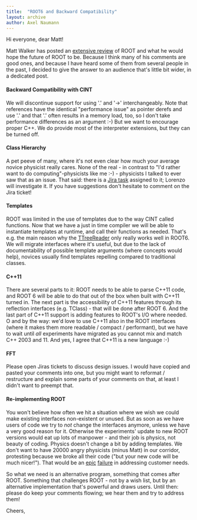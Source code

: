 ```yaml
---
title:  "ROOT6 and Backward Compatibility"
layout: archive
author: Axel Naumann
---
```


<p>Hi everyone, dear Matt!</p>

<p>Matt Walker has posted an <a href="https://root.cern/blog/do-we-need-yet-another-custom-c-interpreter">
extensive review</a> of ROOT and what he would hope the future of ROOT to be. Because I think
many of his comments are good ones, and because I have heard some of them from several people
in the past, I decided to give the answer to an audience that's little bit wider, in a dedicated
post.</p>

<h4>Backward Compatibility with CINT</h4>

<p>We will discontinue support for using '.' and '-&gt;' interchangeably. Note that references
have the identical "performance issue" as pointer derefs and use '.' and that '.' often results
in a memory load, too, so I don't take performance differences as an argument :-) But we want
to encourage proper C++. We do provide most of the interpreter extensions, but they can be
turned off.</p>

<h4>Class Hierarchy</h4>

<p>A pet peeve of many, where it's not even clear how much your average novice physicist
really cares. None of the real - in contrast to "I'd rather want to do computing"-physicists
like me :-) - physicists I talked to ever saw that as an issue. That said: there is a
<a href="https://sft.its.cern.ch/jira/browse/ROOT-5062">Jira task</a> assigned to it;
Lorenzo will investigate it. If you have suggestions don't hesitate to comment on the Jira ticket!</p>

<h4>Templates</h4>

<p>ROOT was limited in the use of templates due to the way CINT called functions. Now that
we have a just in time compiler we will be able to instantiate templates at runtime, and
call their functions as needed. That's e.g. the main reason why the
<a href="https://sft.its.cern.ch/jira/browse/ROOT-5165">TTreeReader</a> only really works
well in ROOT6. We will migrate interfaces where it's useful, but due to the lack of documentability
of possible template arguments (where concepts would help), novices usually find templates
repelling compared to traditional classes.</p>

<h4>C++11</h4>

<p>There are several parts to it: ROOT needs to be able to parse C++11 code, and ROOT 6
will be able to do that out of the box when built with C++11 turned in. The next part is the
accessibility of C++11 features through its reflection interfaces (e.g. TClass) - that will
be done after ROOT 6. And the last part of C++11 support is adding features to ROOT's I/O
where needed. O and by the way: we'd love to use C++11 also in the ROOT interfaces (where
it makes them more readable / compact / performant), but we have to wait until <em>all</em>
experiments have migrated as you cannot mix and match C++ 2003 and 11. And yes, I agree that
C++11 is a new language :-)</p>

<h4>FFT</h4>

<p>Please open Jiras tickets to discuss design issues. I would have copied and pasted your
comments into one, but you might want to reformat / restructure and explain some parts of your
comments on that, at least I didn't want to preempt that.</p>

<h4>Re-implementing ROOT</h4>

<p>You won't believe how often we hit a situation where we wish we could make existing interfaces
non-existent or unused. But as soon as we have users of code we try to <em>not</em> change
the interfaces anymore, unless we have a very good reason for it. Otherwise the experiments'
update to new ROOT versions would eat up lots of manpower - and their job is physics, not
beauty of coding. Physics doesn't change a bit by adding templates. We don't want to have 20000
angry physicists (minus Matt) in our corridor, protesting because we broke all their code
("but your new code will be much nicer!"). That would be an
<a href="https://techland.time.com/2013/05/06/microsofts-strategic-blunder-with-windows-8/">epic</a><a> </a><a href="https://techcrunch.com/2013/06/19/microsoft-heeds-gamer-feedback-dumps-xbox-one-drm-restrictions/">failure</a> in addressing customer needs.</p>

<p>So what we need is an alternative program, something that comes after ROOT. Something that
challenges ROOT - not by a wish list, but by an alternative implementation that's powerful
and draws users. Until then: please do keep your comments flowing; we hear them and try to
address them!</p>

<p>Cheers,</p>
